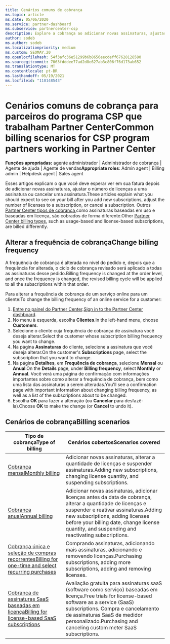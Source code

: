 ```yaml
---
title: Cenários comuns de cobrança
ms.topic: article
ms.date: 05/06/2020
ms.service: partner-dashboard
ms.subservice: partnercenter-csp
description: Explore a cobrança ao adicionar novas assinaturas, ajustar a quantidade de licenças ou cancelar uma assinatura. Veja como as assinaturas baseadas em uso e baseadas em licença diferem.
author: sodeb
ms.author: sodeb
ms.localizationpriority: medium
ms.custom: SEOMAY.20
ms.openlocfilehash: 54f3afc36e51299b6b8656eecdeff67628128580
ms.sourcegitcommit: 7063fdddee77ad2d8e627ab3c806f76d173ab652
ms.translationtype: MT
ms.contentlocale: pt-BR
ms.lasthandoff: 05/19/2021
ms.locfileid: "110148543"
---
```

# <a name="common-billing-scenarios-for-csp-program-partners-working-in-partner-center"></a><span data-ttu-id="a1347-104">Cenários comuns de cobrança para parceiros do programa CSP que trabalham Partner Center</span><span class="sxs-lookup"><span data-stu-id="a1347-104">Common billing scenarios for CSP program partners working in Partner Center</span></span>

<span data-ttu-id="a1347-105">**Funções apropriadas:** agente administrador | Administrador de cobrança | Agente de ajuda | Agente de vendas</span><span class="sxs-lookup"><span data-stu-id="a1347-105">**Appropriate roles**: Admin agent | Billing admin | Helpdesk agent | Sales agent</span></span>

<span data-ttu-id="a1347-106">Esses artigos explicam o que você deve esperar ver em sua fatura depois de adicionar novas assinaturas, ajustar o número de licenças a uma assinatura ou cancelar uma assinatura.</span><span class="sxs-lookup"><span data-stu-id="a1347-106">These articles explain what you should expect to see on your bill after you add new subscriptions, adjust the number of licenses to a subscription, or cancel a subscription.</span></span> <span data-ttu-id="a1347-107">Outros [Partner Center tipos de cobrança,](./billing-basics.md)como assinaturas baseadas em uso e baseadas em licença, são cobrados de forma diferente.</span><span class="sxs-lookup"><span data-stu-id="a1347-107">Other [Partner Center billing types](./billing-basics.md), such as usage-based and license-based subscriptions, are billed differently.</span></span>


## <a name="change-billing-frequency"></a><span data-ttu-id="a1347-108">Alterar a frequência de cobrança</span><span class="sxs-lookup"><span data-stu-id="a1347-108">Change billing frequency</span></span>

<span data-ttu-id="a1347-109">A frequência de cobrança é alterada no nível do pedido e, depois que a frequência for alterada, o ciclo de cobrança revisado será aplicado a todas as assinaturas desse pedido.</span><span class="sxs-lookup"><span data-stu-id="a1347-109">Billing frequency is changed at the order level, and once the frequency is changed, the revised billing cycle will be applied to all the subscriptions within that order.</span></span> 

<span data-ttu-id="a1347-110">Para alterar a frequência de cobrança de um serviço online para um cliente:</span><span class="sxs-lookup"><span data-stu-id="a1347-110">To change the billing frequency of an online service for a customer:</span></span>

1. <span data-ttu-id="a1347-111">[Entre no painel do Partner Center](https://partner.microsoft.com/dashboard/home).</span><span class="sxs-lookup"><span data-stu-id="a1347-111">[Sign in to the Partner Center dashboard](https://partner.microsoft.com/dashboard/home).</span></span>
2. <span data-ttu-id="a1347-112">No menu à esquerda, escolha **Clientes**.</span><span class="sxs-lookup"><span data-stu-id="a1347-112">In the left-hand menu, choose **Customers**.</span></span>
3. <span data-ttu-id="a1347-113">Selecione o cliente cuja frequência de cobrança de assinatura você deseja alterar.</span><span class="sxs-lookup"><span data-stu-id="a1347-113">Select the customer whose subscription billing frequency you want to change.</span></span>
4. <span data-ttu-id="a1347-114">Na página **Assinaturas** do cliente, selecione a assinatura que você deseja alterar.</span><span class="sxs-lookup"><span data-stu-id="a1347-114">On the customer's **Subscriptions** page, select the subscription that you want to change.</span></span>
5. <span data-ttu-id="a1347-115">Na página **Detalhes**, em **Frequência de cobrança**, selecione **Mensal** ou **Anual**.</span><span class="sxs-lookup"><span data-stu-id="a1347-115">On the **Details** page, under **Billing frequency**, select **Monthly** or **Annual**.</span></span> <span data-ttu-id="a1347-116">Você verá uma página de confirmação com informações importantes sobre como alterar a frequência de cobrança, bem como uma lista das assinaturas a serem alteradas.</span><span class="sxs-lookup"><span data-stu-id="a1347-116">You'll see a confirmation page with important information about changing billing frequency, as well as a list of the subscriptions about to be changed.</span></span>
6. <span data-ttu-id="a1347-117">Escolha **OK** para fazer a alteração (ou **Cancelar** para desfazê-la).</span><span class="sxs-lookup"><span data-stu-id="a1347-117">Choose **OK** to make the change (or **Cancel** to undo it).</span></span>

## <a name="billing-scenarios"></a><span data-ttu-id="a1347-118">Cenários de cobrança</span><span class="sxs-lookup"><span data-stu-id="a1347-118">Billing scenarios</span></span>

| <span data-ttu-id="a1347-119">Tipo de cobrança</span><span class="sxs-lookup"><span data-stu-id="a1347-119">Type of billing</span></span> | <span data-ttu-id="a1347-120">Cenários cobertos</span><span class="sxs-lookup"><span data-stu-id="a1347-120">Scenarios covered</span></span> |
| --------------- | ----------------- |
| [<span data-ttu-id="a1347-121">Cobrança mensal</span><span class="sxs-lookup"><span data-stu-id="a1347-121">Monthly billing</span></span>](common-billing-scenarios-monthly.md) | <span data-ttu-id="a1347-122">Adicionar novas assinaturas, alterar a quantidade de licenças e suspender assinaturas.</span><span class="sxs-lookup"><span data-stu-id="a1347-122">Adding new subscriptions, changing license quantity, and suspending subscriptions.</span></span> |
| [<span data-ttu-id="a1347-123">Cobrança anual</span><span class="sxs-lookup"><span data-stu-id="a1347-123">Annual billing</span></span>](common-billing-scenarios-annual.md) | <span data-ttu-id="a1347-124">Adicionar novas assinaturas, adicionar licenças antes da data de cobrança, alterar a quantidade de licenças e suspender e reativar assinaturas.</span><span class="sxs-lookup"><span data-stu-id="a1347-124">Adding new subscriptions, adding licenses before your billing date, change license quantity, and suspending and reactivating subscriptions.</span></span> |
| [<span data-ttu-id="a1347-125">Cobrança única e seleção de compras recorrentes</span><span class="sxs-lookup"><span data-stu-id="a1347-125">Billing for one-time and select recurring purchases</span></span>](common-billing-scenarios-onetime-recurring.md) | <span data-ttu-id="a1347-126">Comprando assinaturas, adicionando mais assinaturas, adicionando e removendo licenças.</span><span class="sxs-lookup"><span data-stu-id="a1347-126">Purchasing subscriptions, adding more subscriptions, adding and removing licenses.</span></span> |
| [<span data-ttu-id="a1347-127">Cobrança de assinaturas SaaS baseadas em licença</span><span class="sxs-lookup"><span data-stu-id="a1347-127">Billing for license-based SaaS subscriptions</span></span>](common-billing-scenarios-saas.md) | <span data-ttu-id="a1347-128">Avaliação gratuita para assinaturas saaS (software como serviço) baseadas em licença.</span><span class="sxs-lookup"><span data-stu-id="a1347-128">Free trials for license-based software as a service (SaaS) subscriptions.</span></span> <span data-ttu-id="a1347-129">Compra e cancelamento de assinaturas SaaS de medidor personalizado.</span><span class="sxs-lookup"><span data-stu-id="a1347-129">Purchasing and canceling custom meter SaaS subscriptions.</span></span> |